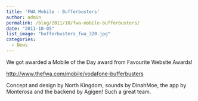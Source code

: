 ```yaml
---
title: 'FWA Mobile - Bufferbusters'
author: admin
permalink: /blog/2011/10/fwa-mobile-bufferbusters/
date: "2011-10-05"
list_image: "bufferbusters_fwa_320.jpg"
categories:
  - News
---
```

We got awarded a Mobile of the Day award from Favourite Website Awards!

<a href="http://www.thefwa.com/mobile/vodafone-bufferbusters" target="_blank">http://www.thefwa.com/mobile/vodafone-bufferbusters</a>

<!--more-->

Concept and design by North Kingdom, sounds by DinahMoe, the app by Monterosa and the backend by Agigen! Such a great team.
